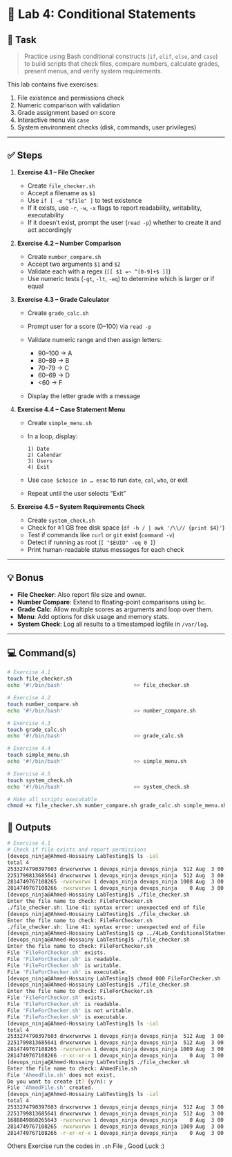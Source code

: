 # 🧪 Lab 4: Conditional Statements

## 📝 Task

> Practice using Bash conditional constructs (`if`, `elif`, `else`, and `case`) to build scripts that check files, compare numbers, calculate grades, present menus, and verify system requirements.

This lab contains five exercises:

1. File existence and permissions check
2. Numeric comparison with validation
3. Grade assignment based on score
4. Interactive menu via `case`
5. System environment checks (disk, commands, user privileges)

---

## ✅ Steps

1. **Exercise 4.1 – File Checker**

   * Create `file_checker.sh`
   * Accept a filename as `$1`
   * Use `if [ -e "$file" ]` to test existence
   * If it exists, use `-r`, `-w`, `-x` flags to report readability, writability, executability
   * If it doesn’t exist, prompt the user (`read -p`) whether to create it and act accordingly

2. **Exercise 4.2 – Number Comparison**

   * Create `number_compare.sh`
   * Accept two arguments `$1` and `$2`
   * Validate each with a regex (`[[ $1 =~ ^[0-9]+$ ]]`)
   * Use numeric tests (`-gt`, `-lt`, `-eq`) to determine which is larger or if equal

3. **Exercise 4.3 – Grade Calculator**

   * Create `grade_calc.sh`
   * Prompt user for a score (0–100) via `read -p`
   * Validate numeric range and then assign letters:

     * 90–100 → A
     * 80–89  → B
     * 70–79  → C
     * 60–69  → D
     * <60    → F
   * Display the letter grade with a message

4. **Exercise 4.4 – Case Statement Menu**

   * Create `simple_menu.sh`
   * In a loop, display:

     ```
     1) Date
     2) Calendar
     3) Users
     4) Exit
     ```
   * Use `case $choice in … esac` to run `date`, `cal`, `who`, or exit
   * Repeat until the user selects “Exit”

5. **Exercise 4.5 – System Requirements Check**

   * Create `system_check.sh`
   * Check for ≥1 GB free disk space (`df -h / | awk '/\\// {print $4}'`)
   * Test if commands like `curl` or `git` exist (`command -v`)
   * Detect if running as root (`[ "$EUID" -eq 0 ]`)
   * Print human-readable status messages for each check

---

## 💡 Bonus

* **File Checker**: Also report file size and owner.
* **Number Compare**: Extend to floating-point comparisons using `bc`.
* **Grade Calc**: Allow multiple scores as arguments and loop over them.
* **Menu**: Add options for disk usage and memory stats.
* **System Check**: Log all results to a timestamped logfile in `/var/log`.

---

## 💻 Command(s)

```bash
# Exercise 4.1
touch file_checker.sh
echo '#!/bin/bash'                       >> file_checker.sh

# Exercise 4.2
touch number_compare.sh
echo '#!/bin/bash'                       >> number_compare.sh

# Exercise 4.3
touch grade_calc.sh
echo '#!/bin/bash'                       >> grade_calc.sh

# Exercise 4.4
touch simple_menu.sh
echo '#!/bin/bash'                       >> simple_menu.sh

# Exercise 4.5
touch system_check.sh
echo '#!/bin/bash'                       >> system_check.sh

# Make all scripts executable
chmod +x file_checker.sh number_compare.sh grade_calc.sh simple_menu.sh system_check.sh
```

## 📖 Outputs

```bash
# Exercise 4.1
# Check if file exists and report permissions
[devops_ninja@Ahmed-Hossainy LabTesting]$ ls -ial 
total 4
2533274790397603 drwxrwxrwx 1 devops_ninja devops_ninja  512 Aug  3 00:38 .
2251799813685641 drwxrwxrwx 1 devops_ninja devops_ninja  512 Aug  3 00:34 ..
2814749767108265 -rwxrwxrwx 1 devops_ninja devops_ninja 1008 Aug  3 00:46 file_checker.sh
2814749767108266 -rwxrwxrwx 1 devops_ninja devops_ninja    0 Aug  3 00:38 FileForChecker.sh
[devops_ninja@Ahmed-Hossainy LabTesting]$ ./file_checker.sh 
Enter the file name to check: FileForChecker.sh
./file_checker.sh: line 41: syntax error: unexpected end of file
[devops_ninja@Ahmed-Hossainy LabTesting]$ ./file_checker.sh 
Enter the file name to check: FileForChecker.sh
./file_checker.sh: line 41: syntax error: unexpected end of file
[devops_ninja@Ahmed-Hossainy LabTesting]$ cp ../4Lab_ConditionalStatments.sh ./file_checker.sh
[devops_ninja@Ahmed-Hossainy LabTesting]$ ./file_checker.sh
Enter the file name to check: FileForChecker.sh
File 'FileForChecker.sh' exists.
File 'FileForChecker.sh' is readable.
File 'FileForChecker.sh' is writable.
File 'FileForChecker.sh' is executable.
[devops_ninja@Ahmed-Hossainy LabTesting]$ chmod 000 FileForChecker.sh 
[devops_ninja@Ahmed-Hossainy LabTesting]$ ./file_checker.sh
Enter the file name to check: FileForChecker.sh
File 'FileForChecker.sh' exists.
File 'FileForChecker.sh' is readable.
File 'FileForChecker.sh' is not writable.
File 'FileForChecker.sh' is executable.
[devops_ninja@Ahmed-Hossainy LabTesting]$ ls -ial
total 4
2533274790397603 drwxrwxrwx 1 devops_ninja devops_ninja  512 Aug  3 00:38 .
2251799813685641 drwxrwxrwx 1 devops_ninja devops_ninja  512 Aug  3 00:34 ..
2814749767108265 -rwxrwxrwx 1 devops_ninja devops_ninja 1009 Aug  3 00:47 file_checker.sh
2814749767108266 -r-xr-xr-x 1 devops_ninja devops_ninja    0 Aug  3 00:38 FileForChecker.sh
[devops_ninja@Ahmed-Hossainy LabTesting]$ ./file_checker.sh 
Enter the file name to check: AhmedFile.sh
File 'AhmedFile.sh' does not exist.
Do you want to create it? (y/n): y
File 'AhmedFile.sh' created.
[devops_ninja@Ahmed-Hossainy LabTesting]$ ls -ial 
total 4
2533274790397603 drwxrwxrwx 1 devops_ninja devops_ninja  512 Aug  3 00:49 .
2251799813685641 drwxrwxrwx 1 devops_ninja devops_ninja  512 Aug  3 00:34 ..
1688849860265643 -rwxrwxrwx 1 devops_ninja devops_ninja    0 Aug  3 00:49 AhmedFile.sh
2814749767108265 -rwxrwxrwx 1 devops_ninja devops_ninja 1009 Aug  3 00:47 file_checker.sh
2814749767108266 -r-xr-xr-x 1 devops_ninja devops_ninja    0 Aug  3 00:38 FileForChecker.sh
```
Others Exercise run the codes in `.sh` File , Good Luck :)